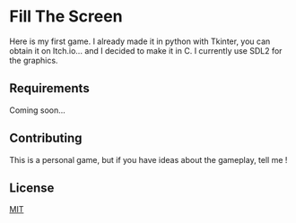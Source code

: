 # Fill The Screen
Here is my first game. I already made it in python with Tkinter, you can obtain it on Itch.io... and I decided to make it in C. I currently use SDL2 for the graphics.

## Requirements
Coming soon...

## Contributing
This is a personal game, but if you have ideas about the gameplay, tell me !

## License
[MIT](https://choosealicense.com/licenses/mit/)
